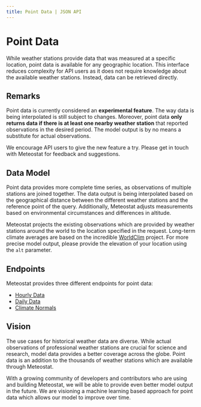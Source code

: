 ```yaml
---
title: Point Data | JSON API
---
```


# Point Data

While weather stations provide data that was measured at a specific location, point data is available for any geographic location. This interface reduces complexity for API users as it does not require knowledge about the available weather stations. Instead, data can be retrieved directly.

## Remarks

Point data is currently considered an **experimental feature**. The way data is being interpolated is still subject to changes. Moreover, point data **only returns data if there is at least one nearby weather station** that reported observations in the desired period. The model output is by no means a substitute for actual observations.

We encourage API users to give the new feature a try. Please get in touch with Meteostat for feedback and suggestions.

## Data Model

Point data provides more complete time series, as observations of multiple stations are joined together. The data output is being interpolated based on the geographical distance between the different weather stations and the reference point of the query. Additionally, Meteostat adjusts measurements based on environmental circumstances and differences in altitude.

Meteostat projects the existing observations which are provided by weather stations around the world to the location specified in the request. Long-term climate averages are based on the incredible [WorldClim](https://worldclim.org/) project. For more precise model output, please provide the elevation of your location using the `alt` parameter.

## Endpoints

Meteostat provides three different endpoints for point data:

* [Hourly Data](hourly.md)
* [Daily Data](daily.md)
* [Climate Normals](climate.md)

## Vision

The use cases for historical weather data are diverse. While actual observations of professional weather stations are crucial for science and research, model data provides a better coverage across the globe. Point data is an addition to the thousands of weather stations which are available through Meteostat.

With a growing community of developers and contributors who are using and building Meteostat, we will be able to provide even better model output in the future. We are visioning a machine learning based approach for point data which allows our model to improve over time.
